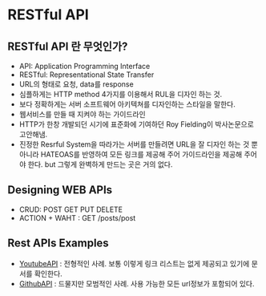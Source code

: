 # RESTful API

## RESTful API 란 무엇인가?

- API: Application Programming Interface
- RESTful: Representational State Transfer
- URL의 형태로 요청, data를 response
- 심플하게는 HTTP method 4가지를 이용해서 RUL을 디자인 하는 것.
- 보다 정확하게는 서버 소프트웨어 아키텍쳐를 디자인하는 스타일을 말한다.
- 웹서비스를 만들 때 지켜야 하는 가이드라인
- HTTP가 한창 개발되던 시기에 표준화에 기여하던 Roy Fielding이 박사논문으로 고안해냄.
- 진정한 Resrful System을 따라가는 서버를 만들려면 URL을 잘 디자인 하는 것 뿐 아니라 HATEOAS를 반영하여 모든 링크를 제공해 주어 가이드라인을 제공해 주어야 한다. but 그렇게 완벽하게 만드는 곳은 거의 없다.

## Designing WEB APIs

- CRUD: POST GET PUT DELETE
- ACTION + WAHT : GET /posts/post

## Rest APIs Examples

- [YoutubeAPI](https://developers.google.com/youtube/v3/docs/videos/list) : 전형적인 사례. 보통 이렇게 링크 리스트는 없게 제공되고 있기에 문서를 확인한다.
- [GithubAPI](https://developer.github.com/v3/) : 드물지만 모범적인 사례. 사용 가능한 모든 url정보가 포함되어 있다.
